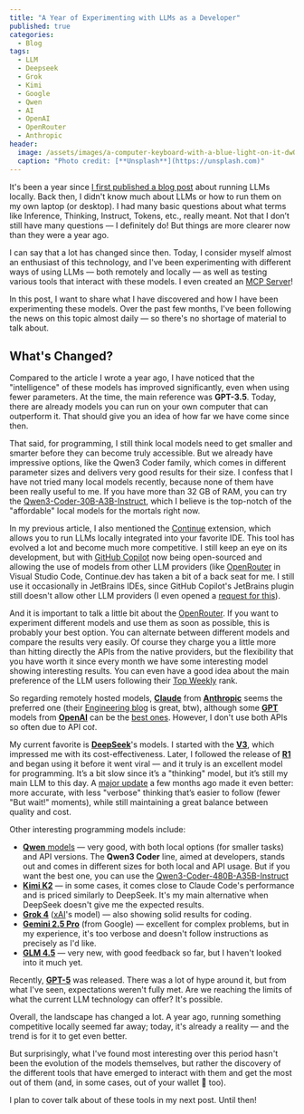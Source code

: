 ```yaml
---
title: "A Year of Experimenting with LLMs as a Developer"
published: true
categories:
  - Blog
tags:
  - LLM
  - Deepseek
  - Grok
  - Kimi
  - Google
  - Qwen
  - AI
  - OpenAI
  - OpenRouter
  - Anthropic
header:
  image: /assets/images/a-computer-keyboard-with-a-blue-light-on-it-dwOcAJxSuD8.jpg
  caption: "Photo credit: [**Unsplash**](https://unsplash.com)"
---
```


It's been a year since [I first published a blog post](https://dherik.com/blog/adventures-llm-local/) about running LLMs locally. Back then, I didn't know much about LLMs or how to run them on my own laptop (or desktop). I had many basic questions about what terms like Inference, Thinking, Instruct, Tokens, etc., really meant. Not that I don’t still have many questions — I definitely do! But things are more clearer now than they were a year ago.

I can say that a lot has changed since then. Today, I consider myself almost an enthusiast of this technology, and I've been experimenting with different ways of using LLMs — both remotely and locally — as well as testing various tools that interact with these models. I even created an [MCP Server](https://modelcontextprotocol.io/quickstart/server)!

In this post, I want to share what I have discovered and how I have been experimenting these models. Over the past few months, I've been following the news on this topic almost daily — so there's no shortage of material to talk about.

## What's Changed?

Compared to the article I wrote a year ago, I have noticed that the "intelligence" of these models has improved significantly, even when using fewer parameters. At the time, the main reference was **GPT-3.5**. Today, there are already models you can run on your own computer that can outperform it. That should give you an idea of how far we have come since then.

That said, for programming, I still think local models need to get smaller and smarter before they can become truly accessible. But we already have impressive options, like the Qwen3 Coder family, which comes in different parameter sizes and delivers very good results for their size. I confess that I have not tried many local models recently, because none of them have been really useful to me. If you have more than 32 GB of RAM, you can try the [Qwen3-Coder-30B-A3B-Instruct](https://huggingface.co/Qwen/Qwen3-Coder-30B-A3B-Instruct), which I believe is the top-notch of the "affordable" local models for the mortals right now.

In my previous article, I also mentioned the [Continue](https://www.continue.dev) extension, which allows you to run LLMs locally integrated into your favorite IDE. This tool has evolved a lot and become much more competitive. I still keep an eye on its development, but with [GitHub Copilot](https://github.com/features/copilot) now being open-sourced and allowing the use of models from other LLM providers (like [OpenRouter](https://openrouter.ai) in Visual Studio Code, Continue.dev has taken a bit of a back seat for me. I still use it occasionally in JetBrains IDEs, since GitHub Copilot's JetBrains plugin still doesn't allow other LLM providers (I even opened a [request for this](https://github.com/microsoft/copilot-intellij-feedback/issues/522#event-19046829434)).

And it is important to talk a little bit about the [OpenRouter](https://openrouter.ai). If you want to experiment different models and use them as soon as possible, this is probably your best option. You can alternate between different models and compare the results very easily. Of course they charge you a little more than hitting directly the APIs from the native providers, but the flexibility that you have worth it since every month we have some interesting model showing interesting results. You can even have a good idea about the main preference of the LLM users following their [Top Weekly](https://openrouter.ai/models?order=top-weekly) rank.

So regarding remotely hosted models, [**Claude**](https://claude.ai) from [**Anthropic**](https://www.anthropic.com) seems the preferred one (their [Engineering blog](https://www.anthropic.com/engineering) is great, btw), although some [**GPT**](https://platform.openai.com/docs/models) models from [**OpenAI**](https://openai.com) can be the [best ones](https://aider.chat/docs/leaderboards/). However, I don't use both APIs so often due to API co$t$.

My current favorite is [**DeepSeek**](https://www.deepseek.com)'s models. I started with the [**V3**](https://github.com/deepseek-ai/DeepSeek-V3), which impressed me with its cost-effectiveness. Later, I followed the release of [**R1**](https://github.com/deepseek-ai/DeepSeek-R1) and began using it before it went viral — and it truly is an excellent model for programming. It’s a bit slow since it’s a "thinking" model, but it’s still my main LLM to this day. A [major update](https://api-docs.deepseek.com/news/news250528) a few months ago made it even better: more accurate, with less "verbose" thinking that’s easier to follow (fewer "But wait!" moments), while still maintaining a great balance between quality and cost.

Other interesting programming models include:

- [**Qwen** models](https://chat.qwen.ai) — very good, with both local options (for smaller tasks) and API versions. The **Qwen3 Coder** line, aimed at developers, stands out and comes in different sizes for both local and API usage. But if you want the best one, you can use the [Qwen3-Coder-480B-A35B-Instruct](https://huggingface.co/Qwen/Qwen3-Coder-480B-A35B-Instruct)
- [**Kimi K2**](https://www.kimi.com) — in some cases, it comes close to Claude Code's performance and is priced similarly to DeepSeek. It's my main alternative when DeepSeek doesn't give me the expected results.
- [**Grok 4**](https://x.ai/news/grok-4) ([xAI](https://x.ai)'s model) — also showing solid results for coding.
- [**Gemini 2.5 Pro**](https://cloud.google.com/vertex-ai/generative-ai/docs/models/gemini/2-5-pro?hl=pt-br) (from Google) — excellent for complex problems, but in my experience, it's too verbose and doesn't follow instructions as precisely as I'd like.
- [**GLM 4.5**](https://z.ai/blog/glm-4.5) — very new, with good feedback so far, but I haven't looked into it much yet.

Recently, [**GPT-5**](https://openai.com/index/introducing-gpt-5/) was released. There was a lot of hype around it, but from what I've seen, expectations weren't fully met. Are we reaching the limits of what the current LLM technology can offer? It's possible.

Overall, the landscape has changed a lot. A year ago, running something competitive locally seemed far away; today, it's already a reality — and the trend is for it to get even better.

But surprisingly, what I've found most interesting over this period hasn't been the evolution of the models themselves, but rather the discovery of the different tools that have emerged to interact with them and get the most out of them (and, in some cases, out of your wallet 💸 too).

I plan to cover talk about of these tools in my next post. Until then!
